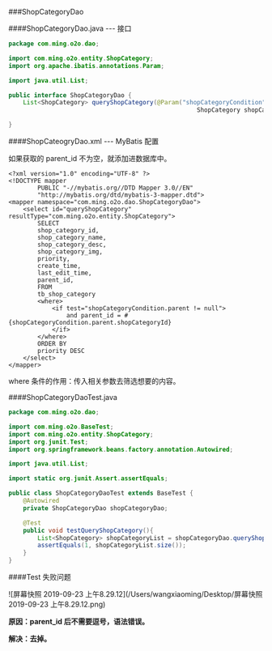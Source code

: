 ###ShopCategoryDao

####ShopCategoryDao.java --- 接口

```java
package com.ming.o2o.dao;

import com.ming.o2o.entity.ShopCategory;
import org.apache.ibatis.annotations.Param;

import java.util.List;

public interface ShopCategoryDao {
    List<ShopCategory> queryShopCategory(@Param("shopCategoryCondition")
                                                    ShopCategory shopCategoryCondition);

}

```



####ShopCateogryDao.xml --- MyBatis 配置

如果获取的 parent_id 不为空，就添加进数据库中。

```xml-dtd
<?xml version="1.0" encoding="UTF-8" ?>
<!DOCTYPE mapper
        PUBLIC "-//mybatis.org//DTD Mapper 3.0//EN"
        "http://mybatis.org/dtd/mybatis-3-mapper.dtd">
<mapper namespace="com.ming.o2o.dao.ShopCategoryDao">
    <select id="queryShopCategory" resultType="com.ming.o2o.entity.ShopCategory">
        SELECT
        shop_category_id,
        shop_category_name,
        shop_category_desc,
        shop_category_img,
        priority,
        create_time,
        last_edit_time,
        parent_id,
        FROM
        tb_shop_category
        <where>
            <if test="shopCategoryCondition.parent != null">
                and parent_id = #{shopCategoryCondition.parent.shopCategoryId}
            </if>
        </where>
        ORDER BY
        priority DESC
    </select>
</mapper>
```

where 条件的作用：传入相关参数去筛选想要的内容。



####ShopCategoryDaoTest.java

```java
package com.ming.o2o.dao;

import com.ming.o2o.BaseTest;
import com.ming.o2o.entity.ShopCategory;
import org.junit.Test;
import org.springframework.beans.factory.annotation.Autowired;

import java.util.List;

import static org.junit.Assert.assertEquals;

public class ShopCategoryDaoTest extends BaseTest {
    @Autowired
    private ShopCategoryDao shopCategoryDao;

    @Test
    public void testQueryShopCategory(){
        List<ShopCategory> shopCategoryList = shopCategoryDao.queryShopCategory(new ShopCategory());
        assertEquals(1, shopCategoryList.size());
    }
}

```



####Test 失败问题

![屏幕快照 2019-09-23 上午8.29.12](/Users/wangxiaoming/Desktop/屏幕快照 2019-09-23 上午8.29.12.png)



**原因：parent_id 后不需要逗号，语法错误。**

**解决：去掉。**





